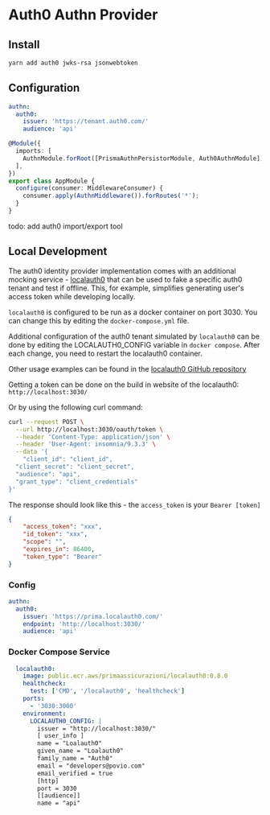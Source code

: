 # Auth0 Authn Provider

## Install

```bash
yarn add auth0 jwks-rsa jsonwebtoken
```

## Configuration

```yaml
authn:
  auth0:
    issuer: 'https://tenant.auth0.com/'
    audience: 'api'
```

```typescript
@Module({
  imports: [
    AuthnModule.forRoot([PrismaAuthnPersistorModule, Auth0AuthnModule]),
  ],
})
export class AppModule {
  configure(consumer: MiddlewareConsumer) {
    consumer.apply(AuthnMiddleware()).forRoutes('*');
  }
}
```

todo: add auth0 import/export tool

## Local Development

The auth0 identity provider implementation comes with an additional mocking service - [localauth0](https://github.com/primait/localauth0) that can be used to fake a specific auth0 tenant and test if offline. This, for example, simplifies generating user's access token while developing locally.

`localauth0` is configured to be run as a docker container on port 3030. You can change this by editing the `docker-compose.yml` file.

Additional configuration of the auth0 tenant simulated by `localauth0` can be done by editing the LOCALAUTH0_CONFIG variable in `docker compose`. After each change, you need to restart the localauth0 container.

Other usage examples can be found in the [localauth0 GitHub repository](https://github.com/primait/localauth0?tab=readme-ov-file#apis)

Getting a token can be done on the build in website of the localauth0: `http://localhost:3030/`

Or by using the following curl command:

```bash
curl --request POST \
  --url http://localhost:3030/oauth/token \
  --header 'Content-Type: application/json' \
  --header 'User-Agent: insomnia/9.3.3' \
  --data '{
	"client_id": "client_id",
  "client_secret": "client_secret",
  "audience": "api",
  "grant_type": "client_credentials"
}'
```

The response should look like this - the `access_token` is your `Bearer [token]`

```json
{
	"access_token": "xxx",
	"id_token": "xxx",
	"scope": "",
	"expires_in": 86400,
	"token_type": "Bearer"
}
```

### Config

```yaml
authn:
  auth0:
    issuer: 'https://prima.localauth0.com/'
    endpoint: 'http://localhost:3030/'
    audience: 'api'
```

### Docker Compose Service

```yaml
  localauth0:
    image: public.ecr.aws/primaassicurazioni/localauth0:0.8.0
    healthcheck:
      test: ['CMD', '/localauth0', 'healthcheck']
    ports:
      - '3030:3000'
    environment:
      LOCALAUTH0_CONFIG: |
        issuer = "http://localhost:3030/"
        [ user_info ]
        name = "Loalauth0"
        given_name = "Loalauth0"
        family_name = "Auth0"
        email = "developers@povio.com"
        email_verified = true
        [http]
        port = 3030
        [[audience]]
        name = "api"
```
